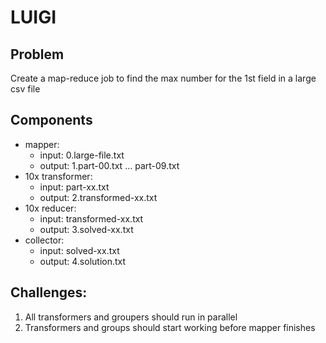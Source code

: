 # LUIGI

## Problem
Create a map-reduce job to find the max number for the 1st field in a large csv file

## Components

- mapper:
    - input: 0.large-file.txt
    - output: 1.part-00.txt … part-09.txt
- 10x transformer:
    - input: part-xx.txt
    - output: 2.transformed-xx.txt
- 10x reducer:
    - input: transformed-xx.txt
    - output: 3.solved-xx.txt
- collector:
    - input: solved-xx.txt
    - output: 4.solution.txt

## Challenges:
1. All transformers and groupers should run in parallel
2. Transformers and groups should start working before mapper finishes

